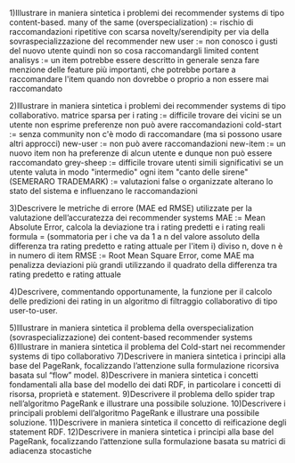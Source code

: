 1)Illustrare in maniera sintetica i problemi dei recommender systems di tipo content-based.
		many of the same (overspecialization) := rischio di raccomandazioni ripetitive con scarsa novelty/serendipity per via della sovraspecializzazione del recommender
		new user := non conosco i gusti del nuovo utente quindi non so cosa raccomandargli
		limited content analisys := un item potrebbe essere descritto in generale senza fare menzione delle feature più importanti, che potrebbe portare a raccomandare l'item quando non dovrebbe o proprio a non essere mai raccomandato

2)Illustrare in maniera sintetica i problemi dei recommender systems di tipo collaborativo.
		matrice sparsa per i rating := difficile trovare dei vicini
		se un utente non esprime preferenze non può avere raccomandazioni
		cold-start := senza community non c'è modo di raccomandare (ma si possono usare altri approcci)
		new-user := non può avere raccomandazioni
		new-item := un nuovo item non ha preferenze di alcun utente e dunque non può essere raccomandato
		grey-sheep := difficile trovare utenti simili significativi se un utente valuta in modo "intermedio" ogni item
		"canto delle sirene"(SEMERARO TRADEMARK) := valutazioni false o organizzate alterano lo stato del sistema e influenzano le raccomandazioni

3)Descrivere le metriche di errore (MAE ed RMSE) utilizzate per la valutazione dell’accuratezza dei recommender systems
		MAE := Mean Absolute Error, calcola la deviazione tra i rating predetti e i rating reali
						formula =  (sommatoria per i che va da 1 a n del valore assoluto della differenza tra rating predetto e rating attuale per l'item i) diviso n, dove n è in numero di item
		RMSE := Root Mean Square Error, come MAE ma penalizza deviazioni più grandi utilizzando il quadrato della differenza tra rating predetto e rating attuale

4)Descrivere, commentando opportunamente, la funzione per il calcolo delle predizioni dei rating in un algoritmo di filtraggio collaborativo di tipo user-to-user.

5)Illustrare in maniera sintetica il problema della overspecialization (sovraspecializzazione) dei content-based recommender systems
6)Illustrare in maniera sintetica il problema del Cold-start nei recommender systems di tipo collaborativo
7)Descrivere in maniera sintetica i principi alla base del PageRank, focalizzando l’attenzione sulla formulazione ricorsiva basata sul “flow” model.
8)Descrivere in maniera sintetica i concetti fondamentali alla base del modello dei dati RDF, in particolare i concetti di risorsa, proprietà e statement.
9)Descrivere il problema dello spider trap nell’algoritmo PageRank e illustrare una possibile soluzione.
10)Descrivere i principali problemi dell’algoritmo PageRank e illustrare una possibile soluzione.
11)Descrivere in maniera sintetica il concetto di reificazione degli statement RDF.
12)Descrivere in maniera sintetica i principi alla base del PageRank, focalizzando l’attenzione sulla formulazione basata su matrici di adiacenza stocastiche
